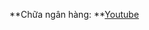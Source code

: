 **Chữa ngân hàng: **[Youtube](https://www.youtube.com/watch?v=-czaJf2KdJo&list=PLy8jFobDTI085e6vkuqVVWZY4xE6deaaX)
